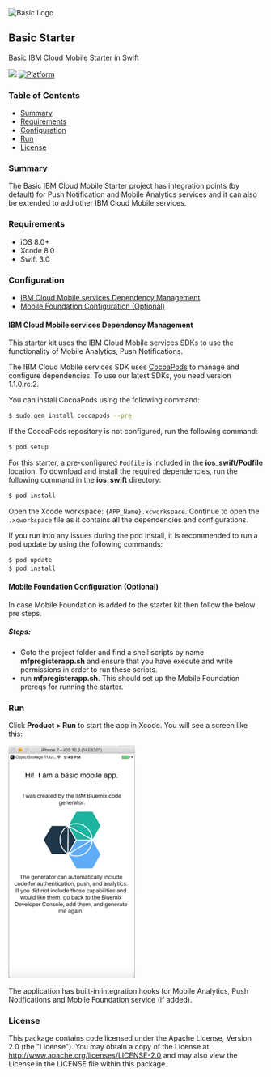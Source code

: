 <img src="https://bluemixassets.eu-gb.mybluemix.net/api/Products/image/logos/basic.svg?key=[starter-basic]&event=readme-image-view" alt="Basic Logo" width="200px"/>

## Basic Starter
Basic IBM Cloud Mobile Starter in Swift

[![](https://img.shields.io/badge/bluemix-powered-blue.svg)](https://bluemix.net)
[![Platform](https://img.shields.io/badge/platform-ios_swift-lightgrey.svg?style=flat)](https://developer.apple.com/swift/)

### Table of Contents
* [Summary](#summary)
* [Requirements](#requirements)
* [Configuration](#configuration)
* [Run](#run)
* [License](#license)

### Summary

The Basic IBM Cloud Mobile Starter project has integration points (by default) for Push Notification and Mobile Analytics services and it can also be extended to add other IBM Cloud Mobile services.

### Requirements

* iOS 8.0+
* Xcode 8.0
* Swift 3.0

### Configuration
* [IBM Cloud Mobile services Dependency Management](#bluemix-mobile-services-dependency-management)
* [Mobile Foundation Configuration (Optional)](#bluemix-mobile-services-mfp-dependency-management)

#### IBM Cloud Mobile services Dependency Management

This starter kit uses the IBM Cloud Mobile services SDKs to use the functionality of Mobile Analytics, Push Notifications.

The IBM Cloud Mobile services SDK uses [CocoaPods](https://cocoapods.org/) to manage and configure dependencies. To use our latest SDKs, you need version 1.1.0.rc.2.

You can install CocoaPods using the following command:

```bash
$ sudo gem install cocoapods --pre
```

If the CocoaPods repository is not configured, run the following command:

```bash
$ pod setup
```

For this starter, a pre-configured `Podfile` is included in the **ios_swift/Podfile** location. To download and install the required dependencies, run the following command in the **ios_swift** directory:

```bash
$ pod install
```
Open the Xcode workspace: `{APP_Name}.xcworkspace`. Continue to open the `.xcworkspace` file as it contains all the dependencies and configurations.

If you run into any issues during the pod install, it is recommended to run a pod update by using the following commands:

```bash
$ pod update
$ pod install
```

#### Mobile Foundation Configuration (Optional)
In case Mobile Foundation is added to the starter kit then follow the below pre steps.

##### Steps:

* Goto the project folder and find a shell scripts by name **mfpregisterapp.sh** and ensure that you have execute and write permissions in order to run these scripts.
* run **mfpregisterapp.sh**. This should set up the Mobile Foundation prereqs for running the starter.

### Run

Click **Product > Run** to start the app in Xcode.  You will see a screen like this:

<img src="README_Images/basic_home_screen.png" alt="Basic App Screenshot" width="250px"/>

The application has built-in integration hooks for Mobile Analytics, Push Notifications and Mobile Foundation service (if added).

### License
This package contains code licensed under the Apache License, Version 2.0 (the "License"). You may obtain a copy of the License at http://www.apache.org/licenses/LICENSE-2.0 and may also view the License in the LICENSE file within this package.


